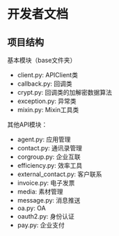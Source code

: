 # 开发者文档

## 项目结构

基本模块（base文件夹）
- client.py: APIClient类
- callback.py: 回调类
- crypt.py: 回调类的加解密数据算法
- exception.py: 异常类
- mixin.py: Mixin工具类

其他API模块：
- agent.py: 应用管理
- contact.py: 通讯录管理
- corgroup.py: 企业互联
- efficiency.py: 效率工具
- external_contact.py: 客户联系
- invoice.py: 电子发票
- media: 素材管理
- message.py: 消息推送
- oa.py: OA
- oauth2.py: 身份认证
- pay.py: 企业支付